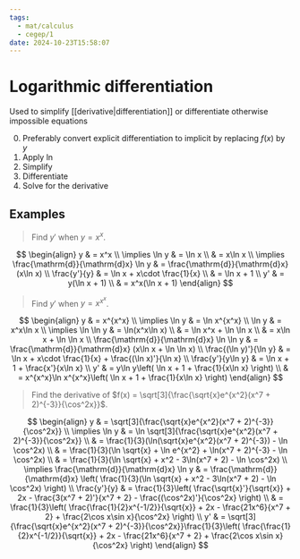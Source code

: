 ```yaml
---
tags:
  - mat/calculus
  - cegep/1
date: 2024-10-23T15:58:07
---
```


# Logarithmic differentiation

Used to simplify [[derivative|differentiation]] or differentiate otherwise impossible equations

0. Preferably convert explicit differentiation to implicit by replacing $f(x)$ by $y$
1. Apply $\ln$
2. Simplify
3. Differentiate
4. Solve for the derivative

## Examples

> Find $y'$ when $y = x^x$.

$$
\begin{align}
y & = x^x \\
\implies \ln y & = \ln x \\
 & = x\ln x \\
\implies \frac{\mathrm{d}}{\mathrm{d}x} \ln y & = \frac{\mathrm{d}}{\mathrm{d}x} (x\ln x) \\
\frac{y'}{y} & = \ln x + x\cdot \frac{1}{x} \\
 & = \ln x + 1 \\
y' & = y(\ln x + 1) \\
 & = x^x(\ln x + 1)
\end{align}
$$

> Find $y'$ when $y = x^{x^x}$.

$$
\begin{align}
y & = x^{x^x} \\
\implies \ln y & = \ln x^{x^x} \\
\ln y & = x^x\ln x \\
\implies \ln \ln y & = \ln(x^x\ln x) \\
 & = \ln x^x + \ln \ln x \\
 & = x\ln x + \ln \ln x \\
\frac{\mathrm{d}}{\mathrm{d}x} \ln \ln y & = \frac{\mathrm{d}}{\mathrm{d}x} (x\ln x + \ln \ln x) \\
\frac{(\ln y)'}{\ln y} & = \ln x + x\cdot \frac{1}{x} + \frac{(\ln x)'}{\ln x} \\
\frac{y'}{y\ln y} & = \ln x + 1 + \frac{x'}{x\ln x} \\
y' & = y\ln y\left( \ln x + 1 + \frac{1}{x\ln x} \right) \\
 & = x^{x^x}\ln x^{x^x}\left( \ln x + 1 + \frac{1}{x\ln x} \right)
\end{align}
$$

> Find the derivative of $f(x) = \sqrt[3]{\frac{\sqrt{x}e^{x^2}(x^7 + 2)^{-3}}{\cos^2x}}$.

$$
\begin{align}
y & = \sqrt[3]{\frac{\sqrt{x}e^{x^2}(x^7 + 2)^{-3}}{\cos^2x}} \\
\implies \ln y & = \ln \sqrt[3]{\frac{\sqrt{x}e^{x^2}(x^7 + 2)^{-3}}{\cos^2x}} \\
 & = \frac{1}{3}(\ln(\sqrt{x}e^{x^2}(x^7 + 2)^{-3}) - \ln \cos^2x) \\
 & = \frac{1}{3}(\ln \sqrt{x} + \ln e^{x^2} + \ln(x^7 + 2)^{-3} - \ln \cos^2x) \\
 & = \frac{1}{3}(\ln \sqrt{x} + x^2 - 3\ln(x^7 + 2) - \ln \cos^2x) \\
\implies \frac{\mathrm{d}}{\mathrm{d}x} \ln y & = \frac{\mathrm{d}}{\mathrm{d}x} \left( \frac{1}{3}(\ln \sqrt{x} + x^2 - 3\ln(x^7 + 2) - \ln \cos^2x) \right) \\
\frac{y'}{y} & = \frac{1}{3}\left( \frac{\sqrt{x}'}{\sqrt{x}} + 2x - \frac{3(x^7 + 2)'}{x^7 + 2} - \frac{(\cos^2x)'}{\cos^2x} \right) \\
 & = \frac{1}{3}\left(  \frac{\frac{1}{2}x^{-1/2}}{\sqrt{x}} + 2x - \frac{21x^6}{x^7 + 2} + \frac{2\cos x\sin x}{\cos^2x} \right) \\
y' & = \sqrt[3]{\frac{\sqrt{x}e^{x^2}(x^7 + 2)^{-3}}{\cos^2x}}\frac{1}{3}\left(  \frac{\frac{1}{2}x^{-1/2}}{\sqrt{x}} + 2x - \frac{21x^6}{x^7 + 2} + \frac{2\cos x\sin x}{\cos^2x} \right)
\end{align}
$$
